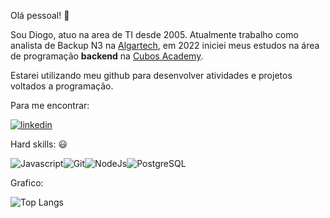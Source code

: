 Olá pessoal! 👋

Sou Diogo, atuo na area de TI desde 2005. Atualmente trabalho como analista de Backup N3 na [Algartech](https://algartech.com/pt/), em 2022 iniciei meus estudos na área de programação **backend** na [Cubos Academy](https://cubos.academy).

Estarei utilizando meu github para desenvolver atividades e projetos voltados a programação.


Para me encontrar:

[![linkedin](https://img.shields.io/badge/LinkedIn-0077B5?style=for-the-badge&logo=linkedin&logoColor=white)](https://www.linkedin.com/in/diogoyeggli/)

Hard skills: 😃

![Javascript](https://img.shields.io/badge/JavaScript-323330?style=for-the-badge&logo=javascript&logoColor=F7DF1E)![Git](https://img.shields.io/badge/GIT-323330?style=for-the-badge&logo=git&logoColor=red)![NodeJs](https://img.shields.io/badge/Node.js-323330?style=for-the-badge&logo=nodedotjs&logoColor=green)![PostgreSQL](https://img.shields.io/badge/PostgreSQL-323330?style=for-the-badge&logo=postgresql&logoColor=white)


Grafico:

![Top Langs](https://github-readme-stats.vercel.app/api/top-langs/?username=diogoyeggli&layout=compact&theme=radical)

